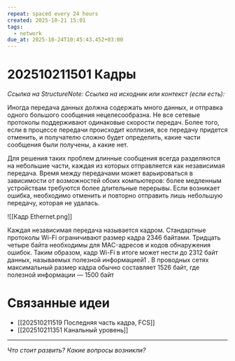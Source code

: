 ```yaml
---
repeat: spaced every 24 hours
created: 2025-10-21 15:01
tags:
  - network
due_at: 2025-10-24T10:45:43.452+03:00
---
```

# 202510211501 Кадры

*Ссылка на StructureNote:*
*Ссылка на исходник или контекст (если есть):*

Иногда передача данных должна содержать много данных, и отправка одного большого сообщения нецелесообразна. Не все сетевые протоколы поддерживают одинаковые скорости передач. Более того, если в процессе передачи происходит коллизия, все передачу придется отменить, и получателю сложно будет определить, какие части сообщения были получены, а какие нет.

Для решения таких проблем длинные сообщения всегда разделяются на небольшие части, каждая из которых отправляется как независимая передача. Время между передачами может варьироваться в зависимости от возможностей обоих компьютеров: более медленным устройствам требуются более длительные перерывы. Если возникает ошибка, необходимо отменить и повторно отправить лишь небольшую передачу, которая не удалась.

![[Кадр Ethernet.png]]

Каждая независимая передача называется кадром. Стандартные протоколы Wi-Fi ограничивают размер кадра 2346 байтами. Тридцать четыре байта необходимы для MAC-адресов и кодов обнаружения ошибок. Таким образом, кадр Wi-Fi в итоге может нести до 2312 байт данных, называемых полезной информацией1 . В проводных сетях максимальный размер кадра обычно составляет 1526 байт, где полезной информации — 1500 байт

# Связанные идеи

- [[202510211519 Последняя часть кадра, FCS]]
- [[202510211351 Канальный уровень]]

---

*Что стоит развить? Какие вопросы возникли?*
